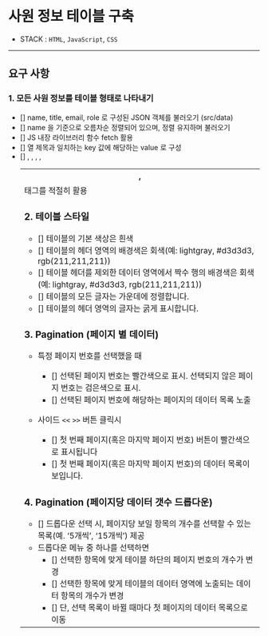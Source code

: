 # 사원 정보 테이블 구축

- STACK : `HTML`, `JavaScript`, `CSS`

---

## 요구 사항

### 1. 모든 사원 정보를 테이블 형태로 나타내기

- [] name, title, email, role 로 구성된 JSON 객체를 불러오기 (src/data)
- [] name 을 기준으로 오름차순 정렬되어 있으며, 정렬 유지하며 불러오기
- [] JS 내장 라이브러리 함수 fetch 활용
- [] 열 제목과 일치하는 key 값에 해당하는 value 로 구성
- [] <table>, <thead>, <tbody>, <th>, <tr>, <td> 태그를 적절히 활용

### 2. 테이블 스타일

- [] 테이블의 기본 색상은 흰색
- [] 테이블의 헤더 영역의 배경색은 회색(예: lightgray, #d3d3d3, rgb(211,211,211))
- [] 테이블 헤더를 제외한 데이터 영역에서 짝수 행의 배경색은 회색(예: lightgray, #d3d3d3, rgb(211,211,211))
- [] 테이블의 모든 글자는 가운데에 정렬합니다.
- [] 테이블의 헤더 영역의 글자는 굵게 표시합니다.

### 3. Pagination (페이지 별 데이터)

- 특정 페이지 번호를 선택했을 때

  - [] 선택된 페이지 번호는 빨간색으로 표시. 선택되지 않은 페이지 번호는 검은색으로 표시.
  - [] 선택된 페이지 번호에 해당하는 페이지의 데이터 목록 노출

- 사이드 `<<` `>>` 버튼 클릭시
  - [] 첫 번째 페이지(혹은 마지막 페이지 번호) 버튼이 빨간색으로 표시됩니다
  - [] 첫 번째 페이지(혹은 마지막 페이지 번호)의 데이터 목록이 보입니다.

### 4. Pagination (페이지당 데이터 갯수 드롭다운)

- [] 드롭다운 선택 시, 페이지당 보일 항목의 개수를 선택할 수 있는 목록(예. ‘5개씩’, ‘15개씩’) 제공
- 드롭다운 메뉴 중 하나를 선택하면
  - [] 선택한 항목에 맞게 테이블 하단의 페이지 번호의 개수가 변경
  - [] 선택한 항목에 맞게 테이블의 데이터 영역에 노출되는 데이터 항목의 개수가 변경
  - [] 단, 선택 목록이 바뀔 때마다 첫 페이지의 데이터 목록으로 이동
